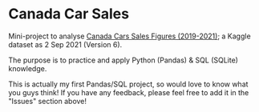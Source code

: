 # Canada Car Sales

Mini-project to analyse [Canada Cars Sales Figures (2019-2021)](https://www.kaggle.com/mohamedhanyyy/canada-cars-sales-figures-20192021); a Kaggle dataset as 2 Sep 2021 (Version 6).

The purpose is to practice and apply Python (Pandas) & SQL (SQLite) knowledge.

This is actually my first Pandas/SQL project, so would love to know what you guys think! If you have any feedback, please feel free to add it in the "Issues" section above!
